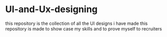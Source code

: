 # UI-and-Ux-designing
this repository is the collection of all the UI designs i have made this repository is made to show case my skills and to prove myself to recruiters 
